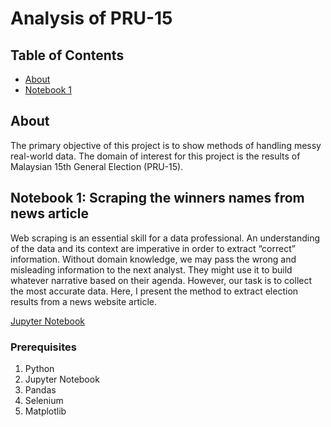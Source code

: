 # Analysis of PRU-15

## Table of Contents

- [About](#about)
- [Notebook 1](#notebook-1-scraping-the-winners-names-from-news-article)

## About <a name = "about"></a>

The primary objective of this project is to show methods of handling messy real-world data. The domain of interest for this project is the results of Malaysian 15th General Election (PRU-15). 

## Notebook 1: Scraping the winners names from news article <a name = "Notebook 1"></a>

Web scraping is an essential skill for a data professional. An understanding of the data and its context are imperative in order to extract “correct” information. Without domain knowledge, we may pass the wrong and misleading information to the next analyst. They might use it to build whatever narrative based on their agenda. However, our task is to collect the most accurate data. Here, I present the method to extract election results from a news website article.

[Jupyter Notebook](MPs_pru15_names.ipynb)

### Prerequisites

1. Python
2. Jupyter Notebook
3. Pandas
4. Selenium
5. Matplotlib